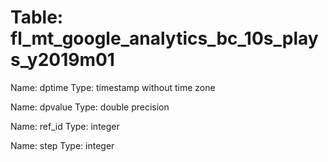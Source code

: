 Table: fl_mt_google_analytics_bc_10s_plays_y2019m01
===================================================

Name: dptime
Type: timestamp without time zone

Name: dpvalue
Type: double precision

Name: ref_id
Type: integer

Name: step
Type: integer

